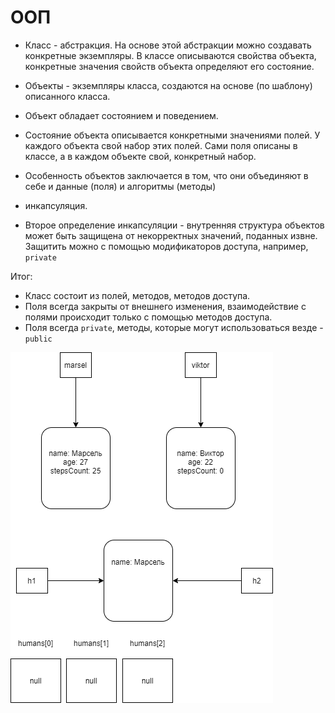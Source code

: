 # ООП

* Класс - абстракция. На основе этой абстракции можно создавать конкретные экземпляры. В классе описываются свойства объекта,
конкретные значения свойств объекта определяют его состояние.

* Объекты - экземпляры класса, создаются на основе (по шаблону) описанного класса. 
* Объект обладает состоянием и поведением. 
* Состояние объекта описывается конкретными значениями полей. У каждого объекта свой набор этих полей.
Сами поля описаны в классе, а в каждом объекте свой, конкретный набор.

* Особенность объектов заключается в том, что они объединяют в себе и данные (поля) и алгоритмы (методы) 
- инкапсуляция.

* Второе определение инкапсуляции - внутренняя структура объектов может быть защищена от некорректных значений,
поданных извне. Защитить можно с помощью модификаторов доступа, например, `private`

Итог:

- Класс состоит из полей, методов, методов доступа.
- Поля всегда закрыты от внешнего изменения, взаимодействие с полями происходит только с помощью методов доступа.
- Поля всегда `private`, методы, которые могут использоваться везде - `public`

![OOP](img/1.png)